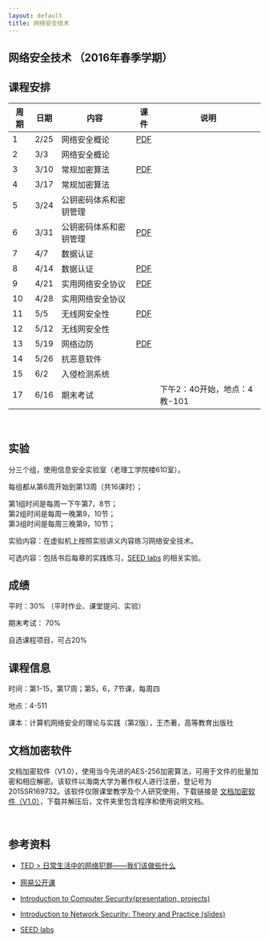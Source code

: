 ```yaml
---
layout: default
title: 网络安全技术
---
```


网络安全技术 （2016年春季学期）
-------------------------------

课程安排
--------

| 周期 | 日期 | 内容                   | 课件                | 说明                         |
|------|------|------------------------|---------------------|------------------------------|
| 1    | 2/25 | 网络安全概论           | [PDF](Chapter1.pdf) |                              |
| 2    | 3/3  | 网络安全概论           |                     |                              |
| 3    | 3/10 | 常规加密算法           | [PDF](Chapter2.pdf) |                              |
| 4    | 3/17 | 常规加密算法           |                     |                              |
| 5    | 3/24 | 公钥密码体系和密钥管理 |                     |                              |
| 6    | 3/31 | 公钥密码体系和密钥管理 | [PDF](Chapter3.pdf) |                              |
| 7    | 4/7  | 数据认证               |                     |                              |
| 8    | 4/14 | 数据认证               | [PDF](Chapter4.pdf) |                              |
| 9    | 4/21 | 实用网络安全协议       | [PDF](Chapter5.pdf) |                              |
| 10   | 4/28 | 实用网络安全协议       |                     |                              |
| 11   | 5/5  | 无线网安全性           | [PDF](Chapter6.pdf) |                              |
| 12   | 5/12 | 无线网安全性           |                     |                              |
| 13   | 5/19 | 网络边防               | [PDF](Chapter7.pdf) |                              |
| 14   | 5/26 | 抗恶意软件             |                     |                              |
| 15   | 6/2  | 入侵检测系统           |                     |                              |
| 17   | 6/16 | 期末考试               |                     | 下午2：40开始，地点：4教-101 |

 

实验
----

分三个组，使用信息安全实验室（老理工学院楼610室）。

每组都从第6周开始到第13周（共16课时）；

第1组时间是每周一下午第7，8节；  
第2组时间是每周一晚第9，10节；  
第3组时间是每周三晚第9，10节；

实验内容：在虚拟机上按照实验讲义内容练习网络安全技术。

可选内容：包括书后每章的实践练习，[SEED
labs](http://www.cis.syr.edu/~wedu/seed/labs.html) 的相关实验。

成绩
----

平时：30% （平时作业、课堂提问、实验）

期末考试： 70%

自选课程项目，可占20%

课程信息
--------

时间：第1-15，第17周；第5，6，7节课，每周四

地点：4-511

课本：计算机网络安全的理论与实践（第2版），王杰著，高等教育出版社

文档加密软件
------------

文档加密软件（V1.0），使用当今先进的AES-256加密算法，可用于文件的批量加密和相应解密。该软件以海南大学为著作权人进行注册，登记号为2015SR169732。该软件仅限课堂教学及个人研究使用，下载链接是
[文档加密软件（V1.0）](文档加密软件包.zip)，下载并解压后，文件夹里包含程序和使用说明文档。

 

参考资料
--------

-   [TED \>
    日常生活中的网络犯罪——我们该做些什么](http://open.163.com/movie/2014/3/3/L/M9KC5G9MO_M9KGSBV3L.html)

-   [网易公开课](http://c.open.163.com/search/search.htm?query=%E7%BD%91%E7%BB%9C%E5%AE%89%E5%85%A8)

-   [Introduction to Computer Security(presentation,
    projects)](http://www.securitybook.net/)

-   [Introduction to Network Security: Theory and Practice
    (slides)](http://www.cs.uml.edu/~wang/NetSec/)

-   [SEED labs](http://www.cis.syr.edu/~wedu/seed/labs.html)
